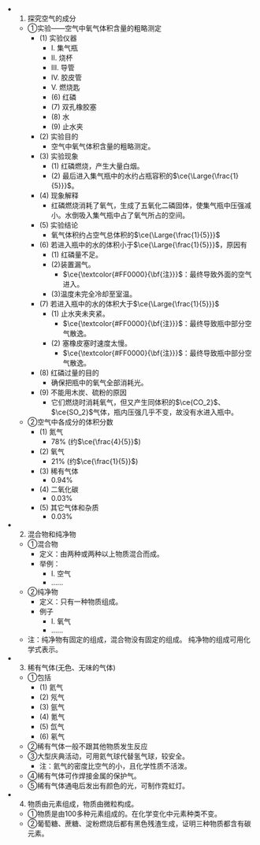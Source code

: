 -
  1. 探究空气的成分
	- ①实验——空气中氧气体积含量的粗略测定
		- (1) 实验仪器
			- I. 集气瓶
			- II. 烧杯
			- III. 导管
			- IV. 胶皮管
			- V. 燃烧匙
			- (6) 红磷
			- (7) 双孔橡胶塞
			- (8) 水
			- (9) 止水夹
		- (2) 实验目的
			- 空气中氧气体积含量的粗略测定。
		- (3) 实验现象
			- (1) 红磷燃烧，产生大量白烟。
			- (2) 最后进入集气瓶中的水约占瓶容积的$\ce{\Large{\frac{1}{5}}}$。
		- (4) 现象解释
			- 红磷燃烧消耗了氧气，生成了五氧化二磷固体，使集气瓶中压强减小。水倒吸入集气瓶中占了氧气所占的空间。
		- (5) 实验结论
			- 氧气体积约占空气总体积的$\ce{\Large{\frac{1}{5}}}$
		- (6) 若进入瓶中的水的体积小于$\ce{\Large{\frac{1}{5}}}$，原因有
			- (1) 红磷量不足。
			- (2)装置漏气。
				- $\ce{\textcolor{#FF0000}{\bf{注}}}$：最终导致外面的空气进入。
			- (3)温度未完全冷却至室温。
		- (7) 若进入瓶中的水的体积大于$\ce{\Large{\frac{1}{5}}}$
			- (1) 止水夹未夹紧。
				- $\ce{\textcolor{#FF0000}{\bf{注}}}$：最终导致瓶中部分空气散逸。
			- (2) 塞橡皮塞时速度太慢。
				- $\ce{\textcolor{#FF0000}{\bf{注}}}$：最终导致瓶中部分空气散逸。
		- (8) 红磷过量的目的
			- 确保把瓶中的氧气全部消耗光。
		- (9) 不能用木炭、硫粉的原因
			- 它们燃烧时消耗氧气，但又产生同体积的$\ce{CO_2}$、$\ce{SO_2}$气体，瓶内压强几乎不变，故没有水进入瓶中。
	- ②空气中各成分的体积分数
		- (1) 氮气
			- 78% (约$\ce{\frac{4}{5}}$)
		- (2) 氧气
			- 21% (约$\ce{\frac{1}{5}}$)
		- (3) 稀有气体
			- 0.94%
		- (4) 二氧化碳
			- 0.03%
		- (5) 其它气体和杂质
			- 0.03%
-
  2. 混合物和纯净物
	- ①混合物
		- 定义：由两种或两种以上物质混合而成。
		- 举例：
			- I. 空气
			- ......
	- ②纯净物
		- 定义：只有一种物质组成。
		- 例子
			- I. 氧气
			- ......
	- 注：纯净物有固定的组成，混合物没有固定的组成。
	  纯净物的组成可用化学式表示。
-
  3. 稀有气体(无色、无味的气体)
	- ①包括
		- (1) 氦气
		- (2) 氖气
		- (3) 氩气
		- (4) 氪气
		- (5) 氙气
		- (6) 氡气
	- ②稀有气体一般不跟其他物质发生反应
	- ③大型庆典活动，可用氦气球代替氢气球，较安全。
		- 注：氦气的密度比空气的小，且化学性质不活泼。
	- ④稀有气体可作焊接金属的保护气。
	- ⑤稀有气体通电后发出有颜色的光，可制作霓虹灯。
-
  4. 物质由元素组成，物质由微粒构成。
	- ①物质是由100多种元素组成的。在化学变化中元素种类不变。
	- ②葡萄糖、蔗糖、淀粉燃烧后都有黑色残渣生成，证明三种物质都含有碳元素。
